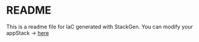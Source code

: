 # README
This is a readme file for IaC generated with StackGen.
You can modify your appStack -> [here](http://main.dev.stackgen.com/appstacks/d876c8d6-bc4c-472f-bfb7-71d7877dc952)
